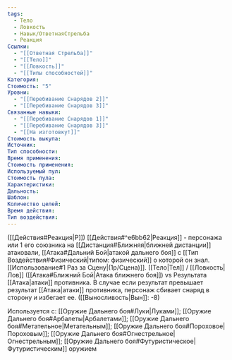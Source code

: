 ```yaml
---
tags:
  - Тело
  - Ловкость
  - Навык/ОтветнаяСтрельба
  - Реакция
Ссылки:
  - "[[Ответная Стрельба]]"
  - "[[Тело]]"
  - "[[Ловкость]]"
  - "[[Типы способностей]]"
Категория: 
Стоимость: "5"
Уровни:
  - "[[Перебивание Снарядов 2]]"
  - "[[Перебивание Снарядов 3]]"
Связанные навыки:
  - "[[Перебивание Снарядов 1]]"
  - "[[Перебивание Снарядов 3]]"
  - "[[На изготовку!]]"
Стоимость выкупа:
Источник:
Тип способности:
Время применения:
Стоимость применения:
Используемый пул:
Стоимость пула:
Характеристики:
Дальность:
Шаблон:
Количество целей:
Время действия:
Тип воздействия:
---
```

([[Действия#Реакция|Р]]) [[Действия#^e6bb62|Реакция]] - персонажа или 1 его союзника на [[Дистанция#Ближняя|ближней дистанции]] атаковали, [[Атака#Дальний Бой|атакой дальнего боя]] с [[Тип Воздействия#Физический|типом: физический]] о которой он знал. [[Использование#1 Раз за Сцену|(1р/Сцена)]]. [[Тело|Тел]] / [[Ловкость|Лов]] ([[Атака#Ближний Бой|Атака ближнего боя]]) vs Результата [[Атака|атаки]] противника.  В случае если результат превышает результат [[Атака|атаки]] противника, персонаж сбивает снаряд в сторону и избегает ее. ([[Выносливость|Вын]]: -8)

Используется с: [[Оружие Дальнего боя#Луки|Луками]]; [[Оружие Дальнего боя#Арбалеты|Арбалетами]]; [[Оружие Дальнего боя#Метательное|Метательным]]; [[Оружие Дальнего боя#Пороховое|Пороховым]]; [[Оружие Дальнего боя#Огнестрельное|Огнестрельным]]; [[Оружие Дальнего боя#Футуристическое|Футуристическим]] оружием

